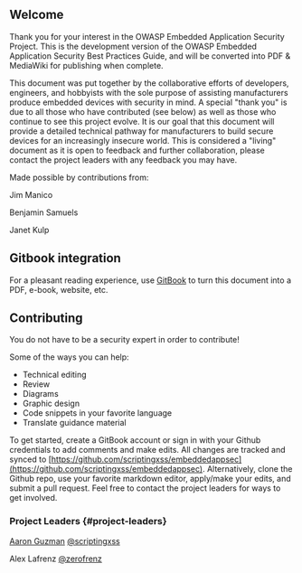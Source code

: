 ## Welcome

Thank you for your interest in the OWASP Embedded Application Security Project. This is the development version of the OWASP Embedded Application Security Best Practices Guide, and will be converted into PDF & MediaWiki for publishing when complete.

This document was put together by the collaborative efforts of developers, engineers, and hobbyists with the sole purpose of assisting manufacturers produce embedded devices with security in mind. A special "thank you" is due to all those who have contributed \(see below\) as well as those who continue to see this project evolve. It is our goal that this document will provide a detailed technical pathway for manufacturers to build secure devices for an increasingly insecure world. This is considered a "living" document as it is open to feedback and further collaboration, please contact the project leaders with any feedback you may have.

Made possible by contributions from:

Jim Manico

Benjamin Samuels

Janet Kulp

## Gitbook integration

For a pleasant reading experience, use [GitBook](https://github.com/GitbookIO/gitbook) to turn this document into a PDF, e-book, website, etc.

## Contributing

You do not have to be a security expert in order to contribute!

Some of the ways you can help:

* Technical editing
* Review
* Diagrams
* Graphic design
* Code snippets in your favorite language
* Translate guidance material 

To get started, create a GitBook account or sign in with your Github credentials to add  comments and make edits. All changes are tracked and synced to [https://github.com/scriptingxss/embeddedappsec](https://github.com/scriptingxss/embeddedappsec).  Alternatively, clone the Github repo, use your favorite markdown editor, apply/make your edits, and submit a pull request. Feel free to contact the project leaders for ways to get involved.

### Project Leaders {#project-leaders}

[Aaron Guzman](https://www.linkedin.com/in/scriptingxss/) [@scriptingxss](https://twitter.com/scriptingxss)

Alex Lafrenz [@zerofrenz](https://twitter.com/zerofrenz)

